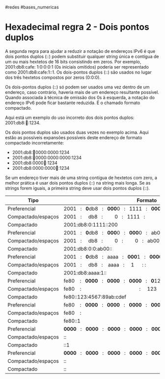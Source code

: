#redes #bases_numericas 
# Hexadecimal regra 2 - Dois pontos duplos

A segunda regra para ajudar a reduzir a notação de endereços IPv6 é que dois pontos duplos (::) podem substituir qualquer string única e contígua de um ou mais hextetos de 16 bits consistindo em zeros. Por exemplo, 2001:db8:cafe: 1:0:0:0:1 (0s iniciais omitidos) poderia ser representado como 2001:db8:cafe:1::1. Os dois-pontos duplos (::) são usados no lugar dos três hextetos compostos por zeros (0:0:0).

Os dois-pontos duplos (::) só podem ser usados uma vez dentro de um endereço, caso contrário, haveria mais de um endereço resultante possível. Quando associada à técnica de omissão dos 0s à esquerda, a notação do endereço IPv6 pode ficar bastante reduzida. É o chamado formato compactado.

Aqui está um exemplo do uso incorreto dos dois pontos duplos: 2001:db8::abcd::1234.

Os dois pontos duplos são usados duas vezes no exemplo acima. Aqui estão as possíveis expansões possíveis deste endereço de formato compactado incorretamente:

- 2001:db8::abcd:0000:0000:1234
- 2001:db8::abcd:0000:0000:0000:1234
- 2001:db8:0000:abcd::1234
- 2001:db8:0000:0000:abcd::1234

Se um endereço tiver mais de uma string contígua de hextetos com zero, a melhor prática é usar dois pontos duplos (::) na string mais longa. Se as strings forem iguais, a primeira string deve usar dois pontos duplos (::).

|Tipo|Formato|
|---|---|
|Preferencial|2001   :   **0**db8   :   **000**0   :   1111   :   **000**0   :   **000**0   :   **000**0   :   **0**200|
|Compactado/espaços|2001   :     db8   :         0   :   1111   :                                            :     200|
|Compactado|2001:db8:0:1111::200|
|Preferencial|2001   :   **0**db8   :   **000**0   :   **000**0   :   ab00   :   **0000**   :   **0000**   :   **0000**|
|Compactado/espaços|2001   :     db8   :         0   :         0   :   ab00   : :|
|Compactado|2001:db8:0:0:ab00::|
|Preferencial|2001   :   **0**db8   :   aaaa   :   **000**1   :   **0000**   :   **0000**   :   **0000**   :   **0000**|
|Compactado/espaços|2001   :     db8   :    aaaa   :     1      : :|
|Compactado|2001:db8:aaaa:1::|
|Preferencial|fe80    :   **0000**   :   **0000**   :   **0000**   :   **0**123   :   4567   :   89ab   :   cdef|
|Compactado/espaços|fe80    :                                            :     123   :   4567   :   89ab   :   cdef|
|Compactado|fe80::123:4567:89ab:cdef|
|Preferencial|fe80    :   **0000**   :   **0000**   :   **0000**   :   **0000**   :   **0000**   :   **0000**   :   **000**1|
|Compactado/espaços|fe80    :                                                                                         :         1|
|Compactado|fe80::1|
|Preferencial|**0000**   :   **0000**   :   **0000**   :   **0000**   :   **0000**   :   **0000**   :   **0000**   :   **000**1|
|Compactado/espaços|::                                                                                                             1|
|Compactado|::1|
|Preferencial|**0000**   :   **0000**   :   **0000**   :   **0000**   :   **0000**   :   **0000**   :   **0000**   :   **0000**|
|Compactado/espaços|::|
|Compactado|::|

